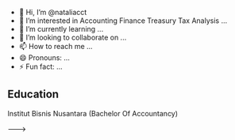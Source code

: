 - 👋 Hi, I’m @nataliacct
- 👀 I’m interested in Accounting Finance Treasury Tax Analysis  ...
- 🌱 I’m currently learning ...
- 💞️ I’m looking to collaborate on ...
- 📫 How to reach me ...
- 😄 Pronouns: ...
- ⚡ Fun fact: ...

## Education 
Institut Bisnis Nusantara  (Bachelor Of Accountancy)

--->

